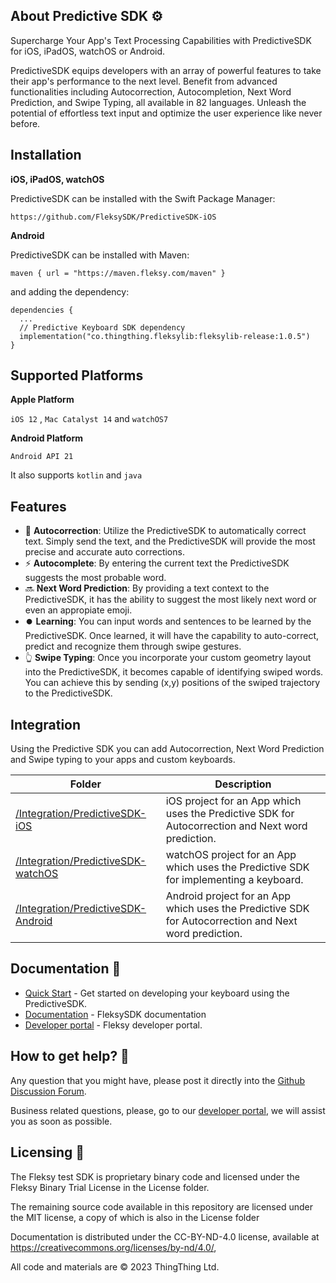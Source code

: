 
## About Predictive SDK ⚙️

Supercharge Your App's Text Processing Capabilities with PredictiveSDK for iOS, iPadOS, watchOS or Android. 

PredictiveSDK equips developers with an array of powerful features to take their app's performance to the next level. Benefit from advanced functionalities including Autocorrection, Autocompletion, Next Word Prediction, and Swipe Typing, all available in 82 languages. Unleash the potential of effortless text input and optimize the user experience like never before.


## Installation

**iOS, iPadOS, watchOS**

PredictiveSDK can be installed with the Swift Package Manager:

`https://github.com/FleksySDK/PredictiveSDK-iOS`


**Android**

PredictiveSDK can be installed with Maven: 

` maven { url = "https://maven.fleksy.com/maven" } `

and adding the dependency:

``` 
dependencies {
  ...       
  // Predictive Keyboard SDK dependency
  implementation("co.thingthing.fleksylib:fleksylib-release:1.0.5")
}
```


## Supported Platforms

**Apple Platform**

`iOS 12` , `Mac Catalyst 14` and `watchOS7`

**Android Platform**

`Android API 21`

It also supports `kotlin` and `java`


## Features

* 🔄 **Autocorrection**: Utilize the PredictiveSDK to automatically correct text. Simply send the text, and the PredictiveSDK will provide the most precise and accurate auto corrections.
* ⚡ **Autocomplete**: By entering the current text the PredictiveSDK suggests the most probable word.
* 🔜 **Next Word Prediction**: By providing a text context to the PredictiveSDK, it has the ability to suggest the most likely next word or even an appropiate emoji.
* ⏺️ **Learning**: You can input words and sentences to be learned by the PredictiveSDK. Once learned, it will have the capability to auto-correct, predict and recognize them through swipe gestures. 
* 👆 **Swipe Typing**: Once you incorporate your custom geometry layout into the PredictiveSDK, it becomes capable of identifying swiped words. You can achieve this by sending (x,y) positions of the swiped trajectory to the PredictiveSDK.


##  Integration

Using the Predictive SDK you can add Autocorrection, Next Word Prediction and Swipe typing to your apps and custom keyboards.

| Folder | Description |
| --- | --- |
| [/Integration/PredictiveSDK-iOS](/Integration/PredictiveSDK-iOS) | iOS project for an App which uses the Predictive SDK for Autocorrection and Next word prediction. |
| [/Integration/PredictiveSDK-watchOS](/Integration/PredictiveSDK-watchOS) | watchOS project for an App which uses the Predictive SDK for implementing a keyboard. |
| [/Integration/PredictiveSDK-Android](/Integration/PredictiveSDK-Android) | Android project for an App which uses the Predictive SDK for Autocorrection and Next word prediction. |


## Documentation 📗

- [Quick Start](https://docs.fleksy.com/core-sdk/) - Get started on developing your keyboard using the PredictiveSDK.
- [Documentation](https://docs.fleksy.com/) - FleksySDK documentation
- [Developer portal](https://developers.fleksy.com) - Fleksy developer portal.


## How to get help? 🙋

Any question that you might have, please post it directly into the [Github Discussion Forum](https://github.com/FleksySDK/PredictiveSDK/discussions).

Business related questions, please, go to our [developer portal](https://developers.fleksy.com/), we will assist you as soon as possible.


## Licensing 📄

The Fleksy test SDK is proprietary binary code and licensed under the Fleksy Binary Trial License in the License folder.

The remaining source code available in this repository are licensed under the MIT license, a copy of which is also in the License folder
 
Documentation is distributed under the CC-BY-ND-4.0 license, available at https://creativecommons.org/licenses/by-nd/4.0/,
 
All code and materials are © 2023 ThingThing Ltd.

